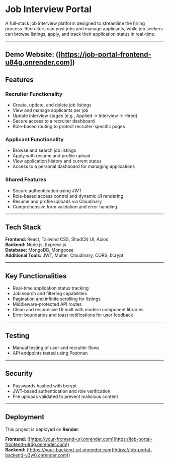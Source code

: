 # Job Interview Portal

A full-stack job interview platform designed to streamline the hiring process. Recruiters can post jobs and manage applicants, while job seekers can browse listings, apply, and track their application status in real-time.

---

## Demo Website: ([https://job-portal-frontend-u84g.onrender.com])

## Features

### Recruiter Functionality
- Create, update, and delete job listings
- View and manage applicants per job
- Update interview stages (e.g., Applied → Interview → Hired)
- Secure access to a recruiter dashboard
- Role-based routing to protect recruiter-specific pages

### Applicant Functionality
- Browse and search job listings
- Apply with resume and profile upload
- View application history and current status
- Access to a personal dashboard for managing applications

### Shared Features
- Secure authentication using JWT
- Role-based access control and dynamic UI rendering
- Resume and profile uploads via Cloudinary
- Comprehensive form validation and error handling

---

## Tech Stack

**Frontend:** React, Tailwind CSS, ShadCN UI, Axios  
**Backend:** Node.js, Express.js  
**Database:** MongoDB, Mongoose  
**Additional Tools:** JWT, Multer, Cloudinary, CORS, bcrypt

---

## Key Functionalities

- Real-time application status tracking
- Job search and filtering capabilities
- Pagination and infinite scrolling for listings
- Middleware-protected API routes
- Clean and responsive UI built with modern component libraries
- Error boundaries and toast notifications for user feedback

---

## Testing

- Manual testing of user and recruiter flows
- API endpoints tested using Postman

---

## Security

- Passwords hashed with bcrypt
- JWT-based authentication and role verification
- File uploads validated to prevent malicious content

---

## Deployment

This project is deployed on **Render**:

**Frontend:** ([https://your-frontend-url.onrender.com](https://job-portal-frontend-u84g.onrender.com))  
**Backend:** ([https://your-backend-url.onrender.com](https://job-portal-backend-v3w0.onrender.com))


